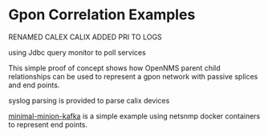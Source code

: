 # Gpon Correlation Examples

RENAMED CALEX CALIX ADDED PRI TO LOGS

using Jdbc query monitor to poll services


This simple proof of concept shows how OpenNMS parent child relationships can be used to represent a gpon network with passive splices and end points.

syslog parsing is provided to parse calix devices

[minimal-minion-kafka](../opennms-gpon-correlation-2/minimal-minion-kafka-simple) is a simple example using netsnmp docker containers to represent end points. 
